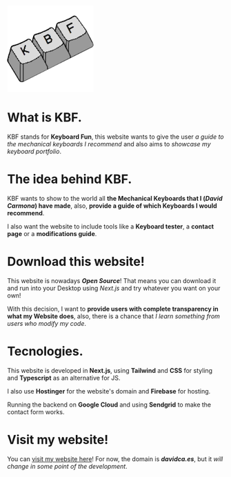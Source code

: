 <img src="https://github.com/davidcarmonaarrabal/KBFSilversoul/blob/a3069783d0bd83cb2f66cee8151db7c29ca160da/public/img/logo1.png" height="200">

# What is KBF.

KBF stands for **Keyboard Fun**, this website wants to give the user *a guide to the mechanical keyboards I recommend* and also aims to *showcase my keyboard portfolio*.

# The idea behind KBF.

KBF wants to show to the world all **the Mechanical Keyboards that I (***David Carmona***) have made**, also, **provide a guide of which Keyboards I would recommend**.

I also want the website to include tools like a **Keyboard tester**, a **contact page** or a **modifications guide**.

# Download this website!

This website is nowadays ***Open Source***! That means you can download it and run into your Desktop using *Next.js* and try whatever you want on your own!

With this decision, I want to **provide users with complete transparency in what my Website does**, also, there is a chance that *I learn something from users who modify my code*.

# Tecnologies.

This website is developed in **Next.js**, using **Tailwind** and **CSS** for styling and **Typescript** as an alternative for JS.

I also use **Hostinger** for the website's domain and **Firebase** for hosting.

Running the backend on **Google Cloud** and using **Sendgrid** to make the contact form works.

# Visit my website!

You can [visit my website here](https://davidca.es/)! For now, the domain is ***davidca.es***, but it *will change in some point of the development*.